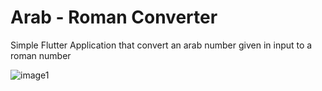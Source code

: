 # Arab - Roman Converter

Simple Flutter Application that convert an arab number given in input to a roman number

![image1](1.jpg)
